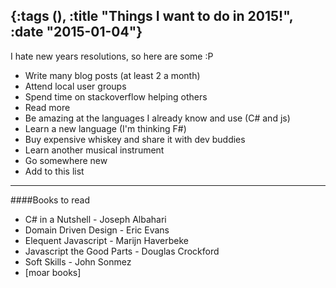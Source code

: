{:tags (), :title "Things I want to do in 2015!", :date "2015-01-04"}
-----
I hate new years resolutions, so here are some :P

* Write many blog posts (at least 2 a month)
* Attend local user groups
* Spend time on stackoverflow helping others
* Read more
* Be amazing at the languages I already know and use (C# and js)
* Learn a new language (I'm thinking F#)
* Buy expensive whiskey and share it with dev buddies
* Learn another musical instrument
* Go somewhere new
* Add to this list
___

####Books to read
* C# in a Nutshell - Joseph Albahari
* Domain Driven Design - Eric Evans
* Elequent Javascript - Marijn Haverbeke
* Javascript the Good Parts - Douglas Crockford
* Soft Skills - John Sonmez
* [moar books]
